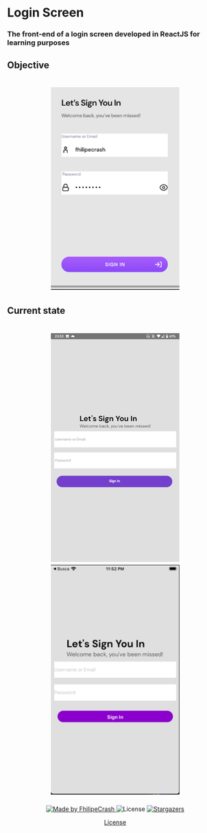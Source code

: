 # Login Screen

### The front-end of a login screen developed in ReactJS for learning purposes

## Objective
<h1 align="center">
  <img alt="Objective" src="https://raw.githubusercontent.com/FhilipeCrash/loginScreen/master/artworks/objective.png" width="300px" />
</h1>

## Current state
<h1 align="center">
  <img alt="Login screen android" src="https://raw.githubusercontent.com/FhilipeCrash/loginScreen/master/artworks/current-android.png" width="300px" />

  <img alt="Login screen ios" src="https://raw.githubusercontent.com/FhilipeCrash/loginScreen/master/artworks/current-ios.png" width="300px" />
</h1>


<p align="center">
  <a href="https://github.com/FhilipeCrash">
    <img alt="Made by FhilipeCrash" src="https://img.shields.io/badge/made%20by-FhilipeCrash-%2304D361">
  </a>

  <img alt="License" src="https://img.shields.io/badge/license-MIT-%2304D361">

  <a href="https://github.com/FhilipeCrash/loginScreen">
    <img alt="Stargazers" src="https://img.shields.io/github/stars/FhilipeCrash/loginScreen?style=social">
  </a>
</p>

<p align="center">
  <a href="https://github.com/FhilipeCrash/loginScreen/blob/master/LICENSE" target="_blank">License</a>
</p>
